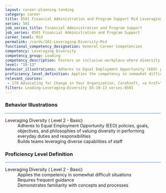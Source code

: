 ```yaml
---
layout: career-planning-landing
category: career
title: 0501 Financial Administration and Program Support Mid Leveraging Diversity
series: 501
job_series_title: Financial Administration and Program Support
job_series: 0501 Financial Administration and Program Support
career_level: Mid
permalink: /cards/501-Leveraging-Diversity-Mid
functional_competency_designation: General Career Competencies
competency: Leveraging Diversity
competency_group: Leading
competency_description: Fosters an inclusive workplace where diversity and individual differences are valued and leveraged to achieve the vision and mission of the organization 
level: "10-13"
behavior_illustrations: Adheres to Equal Employment Opportunity (EEO) policies, goals, objectives, and philosophies of valuing diversity in performing everyday duties and responsibilities ? Builds teams leveraging diverse capabilities of staff
proficiency_level_definition: Applies the competency in somewhat difficult situations ? Requires frequent guidance ? Demonstrates familiarity with concepts and processes
relevant_courses: 
 - 179 Advocating for Change in Your Organization, Carahsoft, <a href="https://www.linkedin.com/learning/advocating-for-change-in-your-organization">https://www.linkedin.com/learning/advocating-for-change-in-your-organization</a>
filters: Leading-Leveraging-Diversity GS-10-13 series-0501
---
```


<div class="desktop:grid-col-6 margin-y-3">
  <div class="border-top-2 bg-white padding-3 shadow-5 height-full members-hover border-1px button-border border-top-blue radius-lg card-text-color">
    <h3>Behavior Illustrations</h3>
    <hr style="background-color: #2680EB !important;"/>
    <dl class="text-base card-content-color"><dt>Leveraging Diversity ( Level 2 - Basic)</dt><dd>Adheres to Equal Employment Opportunity (EEO) policies, goals, objectives, and philosophies of valuing diversity in performing everyday duties and responsibilities </dd><dd> Builds teams leveraging diverse capabilities of staff</dd></dl>
  </div>
</div>
<div class="desktop:grid-col-6 margin-y-3">
  <div class="border-top-2 bg-white padding-3 shadow-5 height-full members-hover border-1px button-border border-top-blue radius-lg card-text-color">
    <h3>Proficiency Level Definition</h3>
     <hr style="background-color: #2680EB !important;"/>
    <dl class="text-base card-content-color"><dt>Leveraging Diversity ( Level 2 - Basic)</dt><dd>Applies the competency in somewhat difficult situations </dd><dd> Requires frequent guidance </dd><dd> Demonstrates familiarity with concepts and processes</dd></dl>
  </div>
</div>